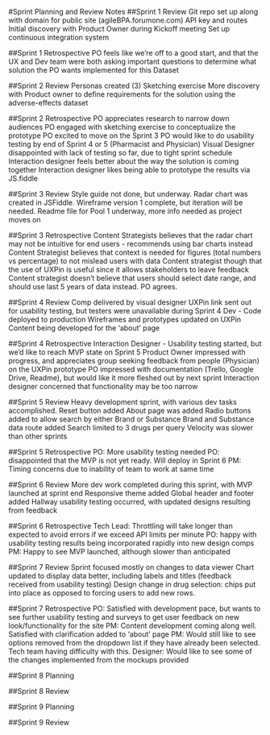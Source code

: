 #Sprint Planning and Review Notes
##Sprint 1 Review
Git repo set up along with domain for public site (agileBPA.forumone.com)
API key and routes
Initial discovery with Product Owner during Kickoff meeting
Set up continuous integration system

##Sprint 1 Retrospective
PO feels like we’re off to a good start, and that the UX and Dev team were both asking important questions to determine what solution the PO wants implemented for this Dataset

##Sprint 2 Review
Personas created (3)
Sketching exercise
More discovery with Product owner to define requirements for the solution using the adverse-effects dataset

##Sprint 2 Retrospective
PO appreciates research to narrow down audiences
PO engaged with sketching exercise to conceptualize the prototype
PO excited to move on the Sprint 3
PO would like to do usability testing by end of Sprint 4 or 5 (Pharmacist and Physician)
Visual Designer disappointed with lack of testing so far, due to tight sprint schedule
Interaction designer feels better about the way the solution is coming together
Interaction designer likes being able to prototype the results via JS.fiddle

##Sprint 3 Review
Style guide not done, but underway. 
Radar chart was created in JSFiddle. 
Wireframe version 1 complete, but iteration will be needed.
Readme file for Pool 1 underway, more info needed as project moves on

##Sprint 3 Retrospective
Content Strategists believes that the radar chart may not be intuitive for end users - recommends using bar charts instead
Content Strategist believes that context is needed for figures (total numbers vs percentage) to not mislead users with data
Content strategist though that the use of UXPin is useful since it allows stakeholders to leave feedback
Content strategist doesn’t believe that users should select date range, and should use last 5 years of data instead. PO agrees.

##Sprint 4 Review
Comp delivered by visual designer
UXPin link sent out for usability testing, but testers were unavailable during Sprint 4
Dev - Code deployed to production
Wireframes and prototypes updated on UXPin
Content being developed for the ‘about’ page

##Sprint 4 Retrospective
Interaction Designer - Usability testing started, but we’d like to reach MVP state on Sprint 5
Product Owner impressed with progress, and appreciates group seeking feedback from people (Physician) on the UXPin prototype
PO impressed with documentation (Trello, Google Drive, Readme), but would like it more fleshed out by next sprint
Interaction designer concerned that functionality may be too narrow

##Sprint 5 Review
Heavy development sprint, with various dev tasks accomplished. 
Reset button added
About page was added
Radio buttons added to allow search by either Brand or Substance
Brand and Substance data route added
Search limited to 3 drugs per query
Velocity was slower than other sprints

##Sprint 5 Retrospective
PO: More usability testing needed
PO: disappointed that the MVP is not yet ready. Will deploy in Sprint 6
PM: Timing concerns due to inability of team to work at same time

##Sprint 6 Review
More dev work completed during this sprint, with MVP launched at sprint end
Responsive theme added
Global header and footer added
Hallway usability testing occurred, with updated designs resulting from feedback

##Sprint 6 Retrospective
Tech Lead: Throttling will take longer than expected to avoid errors if we exceed API limits per minute
PO: happy with usability testing results being incorporated rapidly into new design comps
PM: Happy to see MVP launched, although slower than anticipated

##Sprint 7 Review
Sprint focused mostly on changes to data viewer
Chart updated to display data better, including labels and titles (feedback received from usability testing)
Design change in drug selection: chips put into place as opposed to forcing users to add new rows. 

##Sprint 7 Retrospective
PO: Satisfied with development pace, but wants to see further usability testing and surveys to get user feedback on new look/functionality for the site
PM: Content development coming along well. Satisfied with clarification added to ‘about’ page
PM: Would still like to see options removed from the dropdown list if they have already been selected. Tech team having difficulty with this.
Designer: Would like to see some of the changes implemented from the mockups provided

##Sprint 8 Planning

##Sprint 8 Review

##Sprint 9 Planning

##Sprint 9 Review

